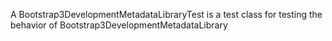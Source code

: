 A Bootstrap3DevelopmentMetadataLibraryTest is a test class for testing the behavior of Bootstrap3DevelopmentMetadataLibrary